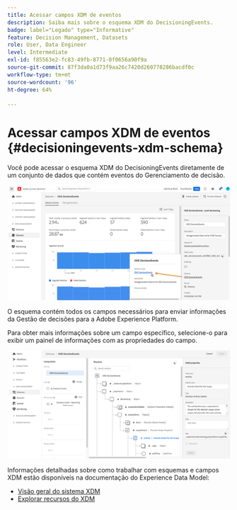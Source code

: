 ```yaml
---
title: Acessar campos XDM de eventos
description: Saiba mais sobre o esquema XDM do DecisioningEvents.
badge: label="Legado" type="Informative"
feature: Decision Management, Datasets
role: User, Data Engineer
level: Intermediate
exl-id: f85563e2-fc83-49fb-8771-0f0656a90f9a
source-git-commit: 87f3da0a1d73f9aa26c7420d260778286bacdf0c
workflow-type: tm+mt
source-wordcount: '96'
ht-degree: 64%

---
```


# Acessar campos XDM de eventos {#decisioningevents-xdm-schema}

Você pode acessar o esquema XDM do DecisioningEvents diretamente de um conjunto de dados que contém eventos do Gerenciamento de decisão.

![](../assets/access-schema.png)

O esquema contém todos os campos necessários para enviar informações da Gestão de decisões para a Adobe Experience Platform.

Para obter mais informações sobre um campo específico, selecione-o para exibir um painel de informações com as propriedades do campo.

![](../assets/schema-fields.png)

Informações detalhadas sobre como trabalhar com esquemas e campos XDM estão disponíveis na documentação do Experience Data Model:

* [Visão geral do sistema XDM](https://experienceleague.adobe.com/docs/experience-platform/xdm/home.html?lang=pt-BR)
* [Explorar recursos do XDM](https://experienceleague.adobe.com/docs/experience-platform/xdm/ui/explore.html?lang=pt-BR)

